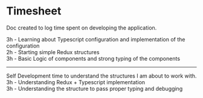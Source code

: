 # Timesheet
Doc created to log time spent on developing the application.<br/>

3h - Learning about Typescript configuration and implementation of the configuration<br/>
2h - Starting simple Redux structures<br/>
3h - Basic Logic of components and strong typing of the components
<br/>
<hr>
Self Development time to understand the structures I am about to work with.<br/>
3h - Understanding Redux + Typescript implementation<br/>
3h - Understanding the structure to pass proper typing and debugging<br/>
